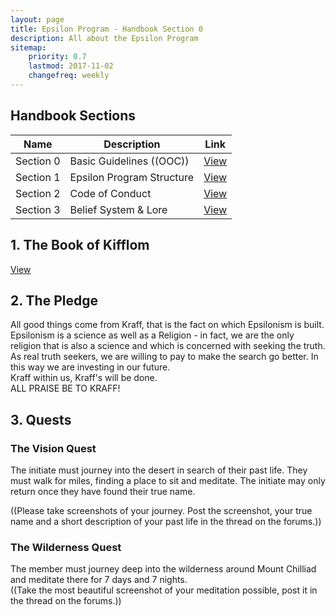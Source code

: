 ```yaml
---
layout: page
title: Epsilon Program - Handbook Section 0
description: All about the Epsilon Program
sitemap:
    priority: 0.7
    lastmod: 2017-11-02
    changefreq: weekly
---
```

## Handbook Sections
<div class="table-wrapper">
	<table>
		<thead>
			<tr>
				<th>Name</th>
				<th>Description</th>
				<th>Link</th>
			</tr>
		</thead>
		<tbody>
			<tr>
				<td>Section 0</td>
				<td>Basic Guidelines ((OOC))</td>
				<td><a href="/section0">View</a></td>
			</tr>
			<tr>
				<td>Section 1</td>
				<td>Epsilon Program Structure</td>
				<td><a href="/section1">View</a></td>
			</tr>
			<tr>
				<td>Section 2</td>
				<td>Code of Conduct</td>
				<td><a href="/section2">View</a></td>
			</tr>
			<tr>
				<td>Section 3</td>
				<td>Belief System & Lore</td>
				<td><a href="/section3">View</a></td>
			</tr>
		</tbody>
	</table>
</div>

## 1. The Book of Kifflom
<a href="https://docs.google.com/document/d/1YEsNlpNSiBtz_KLnVm1x_yShn-VeSdvLTSBXLdV_Ra4/" class="button">View</a>

## 2. The Pledge
All good things come from Kraff, that is the fact on which Epsilonism is built.
<br>
Epsilonism is a science as well as a Religion - in fact, we are the only religion that is also a science and which is concerned with seeking the truth.
<br>
As real truth seekers, we are willing to pay to make the search go better. In this way we are investing in our future.
<br>
Kraff within us, Kraff's will be done.
<br>
ALL PRAISE BE TO KRAFF!

## 3. Quests
### The Vision Quest
The initiate must journey into the desert in search of their past life. They must walk for miles, finding a place to sit and meditate. The initiate may only return once they have found their true name.

((Please take screenshots of your journey. Post the screenshot, your true name and a short description of your past life in the thread on the forums.))

### The Wilderness Quest
The member must journey deep into the wilderness around Mount Chilliad and meditate there for 7 days and 7 nights.<br>
((Take the most beautiful screenshot of your meditation possible, post it in the thread on the forums.))
